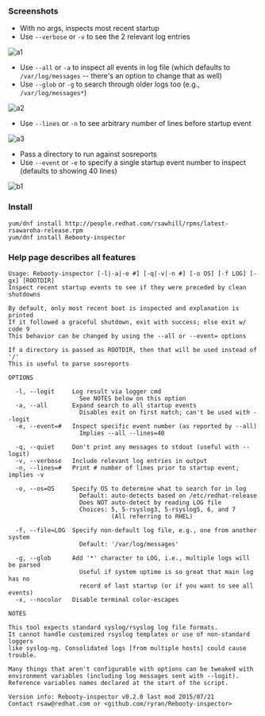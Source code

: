 ### Screenshots

- With no args, inspects most recent startup
- Use `--verbose` or `-v` to see the 2 relevant log entries

![a1](http://people.redhat.com/rsawhill/rebooty-v0.2.x-a1.png)

- Use `--all` or `-a` to inspect all events in log file (which defaults to `/var/log/messages` -- there's an option to change that as well)
- Use `--glob` or `-g` to search through older logs too (e.g., `/var/log/messages*`)

![a2](http://people.redhat.com/rsawhill/rebooty-v0.2.x-a2.png)

- Use `--lines` or `-n` to see arbitrary number of lines before startup event

![a3](http://people.redhat.com/rsawhill/rebooty-v0.2.x-a3.png)

- Pass a directory to run against sosreports
- Use `--event` or `-e` to specify a single startup event number to inspect (defaults to showing 40 lines)

![b1](http://people.redhat.com/rsawhill/rebooty-v0.2.x-b1.png)

### Install

```
yum/dnf install http://people.redhat.com/rsawhill/rpms/latest-rsawaroha-release.rpm
yum/dnf install Rebooty-inspector
```


### Help page describes all features

```
Usage: Rebooty-inspector [-l|-a|-e #] [-q|-v|-n #] [-o OS] [-f LOG] [-gx] [ROOTDIR]
Inspect recent startup events to see if they were preceded by clean shutdowns

By default, only most recent boot is inspected and explanation is printed
If it followed a graceful shutdown, exit with success; else exit w/ code 9
This behavior can be changed by using the --all or --event= options

If a directory is passed as ROOTDIR, then that will be used instead of '/'
This is useful to parse sosreports

OPTIONS

  -l, --logit     Log result via logger cmd
                    See NOTES below on this option
  -a, --all       Expand search to all startup events
                    Disables exit on first match; can't be used with --logit
  -e, --event=#   Inspect specific event number (as reported by --all)
                    Implies --all --lines=40

  -q, --quiet     Don't print any messages to stdout (useful with --logit)
  -v, --verbose   Include relevant log entries in output
  -n, --lines=#   Print # number of lines prior to startup event; implies -v

  -o, --os=OS     Specify OS to determine what to search for in log
                    Default: auto-detects based on /etc/redhat-release
                    Does NOT auto-detect by reading LOG file
                    Choices: 5, 5-rsyslog3, 5-rsyslog5, 6, and 7
                             (All referring to RHEL)

  -f, --file=LOG  Specify non-default log file, e.g., one from another system
                    Default: '/var/log/messages'

  -g, --glob      Add '*' character to LOG, i.e., multiple logs will be parsed
                    Useful if system uptime is so great that main log has no
                    record of last startup (or if you want to see all events)
  -x, --nocolor   Disable terminal color-escapes

NOTES

This tool expects standard syslog/rsyslog log file formats.
It cannot handle customized rsyslog templates or use of non-standard loggers
like syslog-ng. Consolidated logs [from multiple hosts] could cause trouble.

Many things that aren't configurable with options can be tweaked with
environment variables (including log messages sent with --logit).
Reference variables names declared at the start of the script.

Version info: Rebooty-inspector v0.2.0 last mod 2015/07/21
Contact rsaw@redhat.com or <github.com/ryran/Rebooty-inspector>
```
